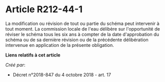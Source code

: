 # Article R212-44-1

La modification ou révision de tout ou partie du schéma peut intervenir à tout moment. La commission locale de l'eau délibère
sur l'opportunité de réviser le schéma tous les six ans à compter de la date d'approbation du schéma ou de sa dernière
révision ou de la précédente délibération intervenue en application de la présente obligation.

**Liens relatifs à cet article**

_Créé par_:

  - Décret n°2018-847 du 4 octobre 2018 - art. 17
